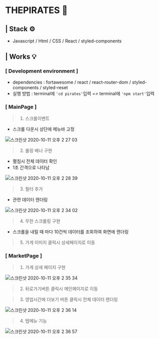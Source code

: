 # THEPIRATES 🦈

## | Stack ⚙️

- Javascript / Html / CSS / React / styled-components

## | Works 💡

### [ Development environment ]

- dependencies : fortawesome / react / react-router-dom / styled-components / styled-reset
- 실행 방법 : terminal에 `'cd pirates'`입력 => terminal에 `'npm start'`입력

### [ MainPage ]

> 1. 스크롤이벤트

- 스크롤 다운시 상단에 메뉴바 고정

![스크린샷 2020-10-11 오후 2 27 03](https://user-images.githubusercontent.com/59153077/95671092-deda9400-0bcd-11eb-9770-794b933bf831.png)

> 2. 롤링 배너 구현

- 펼침시 전체 데이터 확인
- 1초 간격으로 나타남

![스크린샷 2020-10-11 오후 2 28 39](https://user-images.githubusercontent.com/59153077/95671115-12b5b980-0bce-11eb-9688-265baf277e1a.png)

> 3. 필터 추가

- 관련 데이터 렌더링

![스크린샷 2020-10-11 오후 2 34 02](https://user-images.githubusercontent.com/59153077/95671191-d2a30680-0bce-11eb-9052-105be681e400.png)

> 4. 무한 스크롤링 구현

- 스크롤을 내릴 때 마다 10건씩 데이터를 조회하여 화면에 렌더링

> 5. 가게 이미지 클릭시 상세페이지로 이동

### [ MarketPage ]

> 1. 가게 상세 페이지 구현

![스크린샷 2020-10-11 오후 2 35 34](https://user-images.githubusercontent.com/59153077/95671210-0aaa4980-0bcf-11eb-90f3-f8375bc870d0.png)

> 2. 뒤로가기버튼 클릭시 메인페이지로 이동

> 3. 영업시간에 더보기 버튼 클릭시 전체 데이터 렌더링

![스크린샷 2020-10-11 오후 2 36 14](https://user-images.githubusercontent.com/59153077/95671220-21e93700-0bcf-11eb-914a-97cac86d95cb.png)

> 4. 탭메뉴 기능

![스크린샷 2020-10-11 오후 2 36 57](https://user-images.githubusercontent.com/59153077/95671227-3af1e800-0bcf-11eb-821e-866c619bf496.png)
